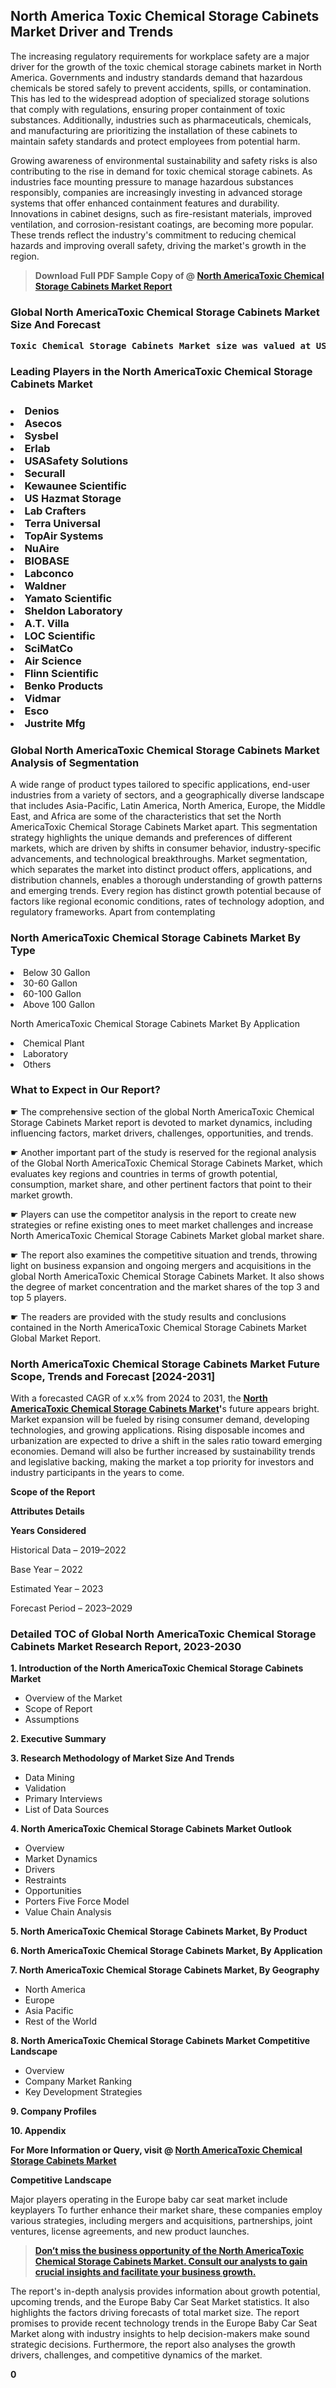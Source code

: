 <p> <h2>North America Toxic Chemical Storage Cabinets Market Driver and Trends</h2><p>The increasing regulatory requirements for workplace safety are a major driver for the growth of the toxic chemical storage cabinets market in North America. Governments and industry standards demand that hazardous chemicals be stored safely to prevent accidents, spills, or contamination. This has led to the widespread adoption of specialized storage solutions that comply with regulations, ensuring proper containment of toxic substances. Additionally, industries such as pharmaceuticals, chemicals, and manufacturing are prioritizing the installation of these cabinets to maintain safety standards and protect employees from potential harm.</p><p>Growing awareness of environmental sustainability and safety risks is also contributing to the rise in demand for toxic chemical storage cabinets. As industries face mounting pressure to manage hazardous substances responsibly, companies are increasingly investing in advanced storage systems that offer enhanced containment features and durability. Innovations in cabinet designs, such as fire-resistant materials, improved ventilation, and corrosion-resistant coatings, are becoming more popular. These trends reflect the industry's commitment to reducing chemical hazards and improving overall safety, driving the market's growth in the region.</p></p><blockquote id="" class=""><strong>Download Full PDF Sample Copy of @&nbsp;<a href="https://www.verifiedmarketreports.com/download-sample/?rid=253624&utm_source=GitHub-Jan&utm_medium=263" target="_blank">North AmericaToxic Chemical Storage Cabinets Market Report</a>&nbsp;&nbsp;</strong></blockquote><h3 id="" class=""><strong>Global&nbsp;North AmericaToxic Chemical Storage Cabinets Market Size And Forecast</strong></h3><pre class="reader-text-block__code-block"><strong>Toxic Chemical Storage Cabinets Market size was valued at USD 3.50 Billion in 2022 and is projected to reach USD 5.20 Billion by 2030, growing at a CAGR of 5.5% from 2024 to 2030.</strong></pre><h3 id="" class="">Leading Players in the&nbsp;North AmericaToxic Chemical Storage Cabinets Market</h3><h3 class=""></Li><Li>Denios</Li><Li> Asecos</Li><Li> Sysbel</Li><Li> Erlab</Li><Li> USASafety Solutions</Li><Li> Securall</Li><Li> Kewaunee Scientific</Li><Li> US Hazmat Storage</Li><Li> Lab Crafters</Li><Li> Terra Universal</Li><Li> TopAir Systems</Li><Li> NuAire</Li><Li> BIOBASE</Li><Li> Labconco</Li><Li> Waldner</Li><Li> Yamato Scientific</Li><Li> Sheldon Laboratory</Li><Li> A.T. Villa</Li><Li> LOC Scientific</Li><Li> SciMatCo</Li><Li> Air Science</Li><Li> Flinn Scientific</Li><Li> Benko Products</Li><Li> Vidmar</Li><Li> Esco</Li><Li> Justrite Mfg</h3><h3 id="" class="">Global&nbsp;North AmericaToxic Chemical Storage Cabinets Market Analysis of Segmentation</h3><p id="" class="">A wide range of product types tailored to specific applications, end-user industries from a variety of sectors, and a geographically diverse landscape that includes Asia-Pacific, Latin America, North America, Europe, the Middle East, and Africa are some of the characteristics that set the North AmericaToxic Chemical Storage Cabinets Market apart. This segmentation strategy highlights the unique demands and preferences of different markets, which are driven by shifts in consumer behavior, industry-specific advancements, and technological breakthroughs. Market segmentation, which separates the market into distinct product offers, applications, and distribution channels, enables a thorough understanding of growth patterns and emerging trends. Every region has distinct growth potential because of factors like regional economic conditions, rates of technology adoption, and regulatory frameworks. Apart from contemplating</p><h3 id="" class="">North AmericaToxic Chemical Storage Cabinets Market&nbsp;By Type</h3><p></Li><Li>Below 30 Gallon</Li><Li> 30-60 Gallon</Li><Li> 60-100 Gallon</Li><Li> Above 100 Gallon</p><div class="" data-test-id=""><p>North AmericaToxic Chemical Storage Cabinets Market&nbsp;By Application</p></div><p class=""></Li><Li>Chemical Plant</Li><Li> Laboratory</Li><Li> Others</p><div class="" data-test-id=""><h3><span class="">What to Expect in Our Report?</span></h3></div><div class="" data-test-id=""><p><span class="">☛ The comprehensive section of the global North AmericaToxic Chemical Storage Cabinets Market report is devoted to market dynamics, including influencing factors, market drivers, challenges, opportunities, and trends.</span></p></div><div class="" data-test-id=""><p><span class="">☛ Another important part of the study is reserved for the regional analysis of the Global North AmericaToxic Chemical Storage Cabinets Market, which evaluates key regions and countries in terms of growth potential, consumption, market share, and other pertinent factors that point to their market growth.</span></p></div><div class="" data-test-id=""><p><span class="">☛ Players can use the competitor analysis in the report to create new strategies or refine existing ones to meet market challenges and increase North AmericaToxic Chemical Storage Cabinets Market global market share.</span></p></div><div class="" data-test-id=""><p><span class="">☛ The report also examines the competitive situation and trends, throwing light on business expansion and ongoing mergers and acquisitions in the global North AmericaToxic Chemical Storage Cabinets Market. It also shows the degree of market concentration and the market shares of the top 3 and top 5 players.</span></p></div><div class="" data-test-id=""><p><span class="">☛ The readers are provided with the study results and conclusions contained in the North AmericaToxic Chemical Storage Cabinets Market Global Market Report.</span></p></div><div class="" data-test-id=""><h3><span class="">North AmericaToxic Chemical Storage Cabinets Market Future Scope, Trends and Forecast [2024-2031]</span></h3></div><div class="" data-test-id=""><p><span class="">With a forecasted CAGR of x.x% from 2024 to 2031, the <strong><a href="https://www.verifiedmarketreports.com/download-sample/?rid=253624&utm_source=GitHub-Jan&utm_medium=263" target="_blank">North AmericaToxic Chemical Storage Cabinets Market</a>'</strong>s future appears bright. Market expansion will be fueled by rising consumer demand, developing technologies, and growing applications. Rising disposable incomes and urbanization are expected to drive a shift in the sales ratio toward emerging economies. Demand will also be further increased by sustainability trends and legislative backing, making the market a top priority for investors and industry participants in the years to come.</span></p><p id="ember66" class="ember-view reader-text-block__paragraph"><strong>Scope of the Report</strong></p><p id="ember67" class="ember-view reader-text-block__paragraph"><strong>Attributes Details</strong></p><p id="ember68" class="ember-view reader-text-block__paragraph"><strong>Years Considered</strong></p><p id="ember69" class="ember-view reader-text-block__paragraph">Historical Data &ndash; 2019&ndash;2022</p><p id="ember70" class="ember-view reader-text-block__paragraph">Base Year &ndash; 2022</p><p id="ember71" class="ember-view reader-text-block__paragraph">Estimated Year &ndash; 2023</p><p id="ember72" class="ember-view reader-text-block__paragraph">Forecast Period &ndash; 2023&ndash;2029</p></div><h3 id="" class="">Detailed TOC of Global North AmericaToxic Chemical Storage Cabinets Market Research Report, 2023-2030</h3><p id="" class=""><strong>1. Introduction of the North AmericaToxic Chemical Storage Cabinets Market</strong></p><ul><li>Overview of the Market</li><li>Scope of Report</li><li>Assumptions</li></ul><p id="" class=""><strong>2. Executive Summary</strong></p><p id="" class=""><strong>3. Research Methodology of Market Size And Trends</strong></p><ul><li>Data Mining</li><li>Validation</li><li>Primary Interviews</li><li>List of Data Sources</li></ul><p id="" class=""><strong>4. North AmericaToxic Chemical Storage Cabinets Market Outlook</strong></p><ul><li>Overview</li><li>Market Dynamics</li><li>Drivers</li><li>Restraints</li><li>Opportunities</li><li>Porters Five Force Model</li><li>Value Chain Analysis</li></ul><p id="" class=""><strong>5. North AmericaToxic Chemical Storage Cabinets Market, By Product</strong></p><p id="" class=""><strong>6. North AmericaToxic Chemical Storage Cabinets Market, By Application</strong></p><p id="" class=""><strong>7. North AmericaToxic Chemical Storage Cabinets Market, By Geography</strong></p><ul><li>North America</li><li>Europe</li><li>Asia Pacific</li><li>Rest of the World</li></ul><p id="" class=""><strong>8. North AmericaToxic Chemical Storage Cabinets Market Competitive Landscape</strong></p><ul><li>Overview</li><li>Company Market Ranking</li><li>Key Development Strategies</li></ul><p id="" class=""><strong>9. Company Profiles</strong></p><p id="" class=""><strong>10. Appendix</strong></p><p><strong>For More Information or Query, visit&nbsp;@ <a href="https://www.verifiedmarketreports.com/product/toxic-chemical-storage-cabinets-market/" target="_blank">North AmericaToxic Chemical Storage Cabinets Market</a></strong></p><p id="ember61" class="ember-view reader-text-block__paragraph"><strong>Competitive Landscape</strong></p><p id="ember62" class="ember-view reader-text-block__paragraph">Major players operating in the Europe baby car seat market include keyplayers To further enhance their market share, these companies employ various strategies, including mergers and acquisitions, partnerships, joint ventures, license agreements, and new product launches.</p><blockquote id="ember63" class="ember-view reader-text-block__blockquote"><strong><a href="https://www.verifiedmarketreports.com/download-sample/?rid=253624&utm_source=GitHub-Jan&utm_medium=263" target="_blank">Don&rsquo;t miss the business opportunity of the North AmericaToxic Chemical Storage Cabinets Market. Consult our analysts to gain crucial insights and facilitate your business growth.</a></strong></blockquote><p id="ember64" class="ember-view reader-text-block__paragraph">The report's in-depth analysis provides information about growth potential, upcoming trends, and the Europe Baby Car Seat Market statistics. It also highlights the factors driving forecasts of total market size. The report promises to provide recent technology trends in the Europe Baby Car Seat Market along with industry insights to help decision-makers make sound strategic decisions. Furthermore, the report also analyses the growth drivers, challenges, and competitive dynamics of the market.</p><p class="ember-view reader-text-block__paragraph"><strong>0</strong></p>

